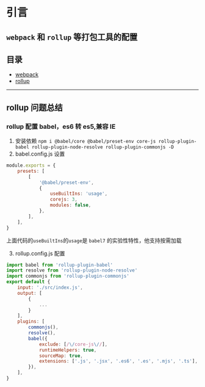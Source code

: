 # 引言

## `webpack` 和 `rollup` 等打包工具的配置

## 目录

-   [webpack](#section_webpack)
-   [rollup](#section_rollup)

---

### <a name="section_rollup"></a>

## rollup 问题总结

### rollup 配置 babel，es6 转 es5,兼容 IE

1. 安装依赖
   `npm i @babel/core @babel/preset-env core-js rollup-plugin-babel rollup-plugin-node-resolve rollup-plugin-commonjs -D`
2. babel.config.js 设置

```js
module.exports = {
	presets: [
		[
			'@babel/preset-env',
			{
				useBuiltIns: 'usage',
				corejs: 3,
				modules: false,
			},
		],
	],
}
```

上面代码的`useBuiltIns`的`usage`是 `babel7` 的实验性特性，他支持按需加载

3. rollup.config.js 配置

```js
import babel from 'rollup-plugin-babel'
import resolve from 'rollup-plugin-node-resolve'
import commonjs from 'rollup-plugin-commonjs'
export default {
	input: './src/index.js',
	output: [
		{
			...
		}
	],
	plugins: [
		commonjs(),
		resolve(),
		babel({
			exclude: [/\/core-js\//],
			runtimeHelpers: true,
			sourceMap: true,
			extensions: ['.js', '.jsx', '.es6', '.es', '.mjs', '.ts'],
		}),
	],
}
```
